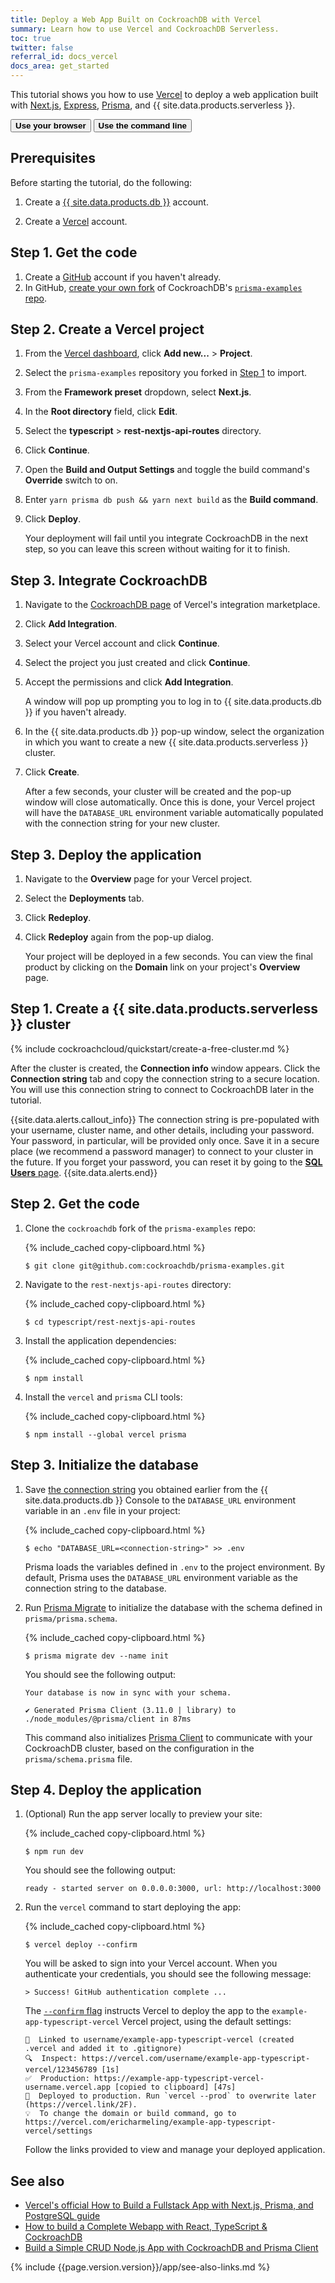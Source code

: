 ```yaml
---
title: Deploy a Web App Built on CockroachDB with Vercel
summary: Learn how to use Vercel and CockroachDB Serverless.
toc: true
twitter: false
referral_id: docs_vercel
docs_area: get_started
---
```


This tutorial shows you how to use [Vercel](https://vercel.com/) to deploy a web application built with [Next.js](https://nextjs.org/), [Express](https://expressjs.com/), [Prisma](https://www.prisma.io/), and {{ site.data.products.serverless }}.

<div class="filters clearfix">
    <button class="filter-button page-level" data-scope="browser"><strong>Use your browser</strong></button>
    <button class="filter-button page-level" data-scope="local"><strong>Use the command line</strong></button>
</div>

## Prerequisites

Before starting the tutorial, do the following:

1. Create a [{{ site.data.products.db }}](https://cockroachlabs.cloud/signup?referralId={{page.referral_id}}) account.

1. Create a [Vercel](https://vercel.com/signup) account.

<section class="filter-content" markdown="1" data-scope="browser">

## Step 1. Get the code

1. Create a [GitHub](https://github.com/) account if you haven't already.
1. In GitHub, [create your own fork](https://docs.github.com/en/get-started/quickstart/fork-a-repo#forking-a-repository) of CockroachDB's [`prisma-examples` repo](https://github.com/cockroachdb/prisma-examples).

## Step 2. Create a Vercel project

1. From the [Vercel dashboard](https://vercel.com/dashboard), click **Add new...** > **Project**.
1. Select the `prisma-examples` repository you forked in [Step 1](#step-1-get-the-code) to import.
1. From the **Framework preset** dropdown, select **Next.js**.
1. In the **Root directory** field, click **Edit**.
1. Select the **typescript** > **rest-nextjs-api-routes** directory.
1. Click **Continue**.
1. Open the **Build and Output Settings** and toggle the build command's **Override** switch to on.
1. Enter `yarn prisma db push && yarn next build` as the **Build command**.
1. Click **Deploy**.

    Your deployment will fail until you integrate CockroachDB in the next step, so you can leave this screen without waiting for it to finish.

## Step 3. Integrate CockroachDB

1. Navigate to the [CockroachDB page](https://vercel.com/integrations/cockroachdb) of Vercel's integration marketplace.
1. Click **Add Integration**.
1. Select your Vercel account and click **Continue**.
1. Select the project you just created and click **Continue**.
1. Accept the permissions and click **Add Integration**.

    A window will pop up prompting you to log in to {{ site.data.products.db }} if you haven't already.
    
1. In the {{ site.data.products.db }} pop-up window, select the organization in which you want to create a new {{ site.data.products.serverless }} cluster.
1. Click **Create**.

    After a few seconds, your cluster will be created and the pop-up window will close automatically. Once this is done, your Vercel project will have the `DATABASE_URL` environment variable automatically populated with the connection string for your new cluster.

## Step 3. Deploy the application

1. Navigate to the **Overview** page for your Vercel project.
1. Select the **Deployments** tab.
1. Click **Redeploy**.
1. Click **Redeploy** again from the pop-up dialog.

    Your project will be deployed in a few seconds. You can view the final product by clicking on the **Domain** link on your project's **Overview** page.

</section>
<section class="filter-content" markdown="1" data-scope="local">
 
## Step 1. Create a {{ site.data.products.serverless }} cluster

{% include cockroachcloud/quickstart/create-a-free-cluster.md %}

<a name="connection-string"></a>

After the cluster is created, the **Connection info** window appears. Click the **Connection string** tab and copy the connection string to a secure location. You will use this connection string to connect to CockroachDB later in the tutorial.

{{site.data.alerts.callout_info}}
The connection string is pre-populated with your username, cluster name, and other details, including your password. Your password, in particular, will be provided only once. Save it in a secure place (we recommend a password manager) to connect to your cluster in the future. If you forget your password, you can reset it by going to the [**SQL Users** page](../cockroachcloud/user-authorization.html).
{{site.data.alerts.end}}

## Step 2. Get the code

1. Clone the `cockroachdb` fork of the `prisma-examples` repo:

    {% include_cached copy-clipboard.html %}
    ~~~ shell
    $ git clone git@github.com:cockroachdb/prisma-examples.git
    ~~~

1. Navigate to the `rest-nextjs-api-routes` directory:

    {% include_cached copy-clipboard.html %}
    ~~~ shell
    $ cd typescript/rest-nextjs-api-routes
    ~~~

1. Install the application dependencies:

    {% include_cached copy-clipboard.html %}
    ~~~ shell
    $ npm install
    ~~~

1. Install the `vercel` and `prisma` CLI tools:

    {% include_cached copy-clipboard.html %}
    ~~~ shell
    $ npm install --global vercel prisma
    ~~~

## Step 3. Initialize the database

1. Save [the connection string](#connection-string) you obtained earlier from the {{ site.data.products.db }} Console to the `DATABASE_URL` environment variable in an `.env` file in your project:

    {% include_cached copy-clipboard.html %}
    ~~~ shell
    $ echo "DATABASE_URL=<connection-string>" >> .env
    ~~~

    Prisma loads the variables defined in `.env` to the project environment. By default, Prisma uses the `DATABASE_URL` environment variable as the connection string to the database.

1. Run [Prisma Migrate](https://www.prisma.io/docs/concepts/components/prisma-migrate) to initialize the database with the schema defined in `prisma/prisma.schema`.

    {% include_cached copy-clipboard.html %}
    ~~~ shell
    $ prisma migrate dev --name init
    ~~~

    You should see the following output:

    ~~~
    Your database is now in sync with your schema.

    ✔ Generated Prisma Client (3.11.0 | library) to ./node_modules/@prisma/client in 87ms
    ~~~

    This command also initializes [Prisma Client](https://www.prisma.io/docs/concepts/components/prisma-client) to communicate with your CockroachDB cluster, based on the configuration in the `prisma/schema.prisma` file.

## Step 4. Deploy the application

1. (Optional) Run the app server locally to preview your site:

    {% include_cached copy-clipboard.html %}
    ~~~ shell
    $ npm run dev
    ~~~

    You should see the following output:

    ~~~
    ready - started server on 0.0.0.0:3000, url: http://localhost:3000
    ~~~

1. Run the `vercel` command to start deploying the app:

    {% include_cached copy-clipboard.html %}
    ~~~ shell
    $ vercel deploy --confirm
    ~~~

    You will be asked to sign into your Vercel account. When you authenticate your credentials, you should see the following message:

    ~~~
    > Success! GitHub authentication complete ...
    ~~~

    The [`--confirm` flag](https://vercel.com/docs/cli#introduction/unique-options/confirm) instructs Vercel to deploy the app to the `example-app-typescript-vercel` Vercel project, using the default settings:

    ~~~
    🔗  Linked to username/example-app-typescript-vercel (created .vercel and added it to .gitignore)
    🔍  Inspect: https://vercel.com/username/example-app-typescript-vercel/123456789 [1s]
    ✅  Production: https://example-app-typescript-vercel-username.vercel.app [copied to clipboard] [47s]
    📝  Deployed to production. Run `vercel --prod` to overwrite later (https://vercel.link/2F).
    💡  To change the domain or build command, go to https://vercel.com/ericharmeling/example-app-typescript-vercel/settings
    ~~~

    Follow the links provided to view and manage your deployed application.
    
</section>

## See also

- [Vercel's official How to Build a Fullstack App with Next.js, Prisma, and PostgreSQL guide](https://vercel.com/guides/nextjs-prisma-postgres)
- [How to build a Complete Webapp with React, TypeScript & CockroachDB](https://www.cockroachlabs.com/blog/react-typescript-cockroachdb-sample-app/#deploy-the-application-to-netlify)
- [Build a Simple CRUD Node.js App with CockroachDB and Prisma Client](build-a-nodejs-app-with-cockroachdb-prisma.html)

{% include {{page.version.version}}/app/see-also-links.md %}